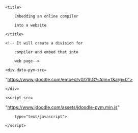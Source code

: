 <!DOCTYPE html> 

<html> 

  

<head> 

    <title> 

        Embedding an online compiler  

        into a website 

    </title> 
</head> 

  

<body> 

    <!-- It will create a division for  

        compiler and embed that into  

        web page-->

    <div data-pym-src= 

"https://www.jdoodle.com/embed/v0/2IhG?stdin=1&arg=0"> 

    </div> 
 <!-- This script tag contains the  

        javascript code in the written URL -->

    <script src= 
"https://www.jdoodle.com/assets/jdoodle-pym.min.js"

        type="text/javascript"> 

    </script> 

</body> 
</html>
